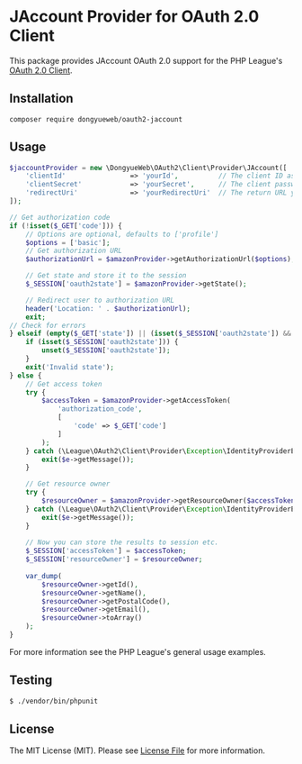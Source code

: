 # JAccount Provider for OAuth 2.0 Client

This package provides JAccount OAuth 2.0 support for the PHP League's [OAuth 2.0 Client](https://github.com/thephpleague/oauth2-client).

## Installation

```
composer require dongyueweb/oauth2-jaccount
```

## Usage

```php
$jaccountProvider = new \DongyueWeb\OAuth2\Client\Provider\JAccount([
    'clientId'                => 'yourId',          // The client ID assigned to you by NIC
    'clientSecret'            => 'yourSecret',      // The client password assigned to you by NIC
    'redirectUri'             => 'yourRedirectUri'  // The return URL you specified for your app on NIC
]);

// Get authorization code
if (!isset($_GET['code'])) {
    // Options are optional, defaults to ['profile']
    $options = ['basic'];
    // Get authorization URL
    $authorizationUrl = $amazonProvider->getAuthorizationUrl($options);

    // Get state and store it to the session
    $_SESSION['oauth2state'] = $amazonProvider->getState();

    // Redirect user to authorization URL
    header('Location: ' . $authorizationUrl);
    exit;
// Check for errors
} elseif (empty($_GET['state']) || (isset($_SESSION['oauth2state']) && $_GET['state'] !== $_SESSION['oauth2state'])) {
    if (isset($_SESSION['oauth2state'])) {
        unset($_SESSION['oauth2state']);
    }
    exit('Invalid state');
} else {
    // Get access token
    try {
        $accessToken = $amazonProvider->getAccessToken(
            'authorization_code',
            [
                'code' => $_GET['code']
            ]
        );
    } catch (\League\OAuth2\Client\Provider\Exception\IdentityProviderException $e) {
        exit($e->getMessage());
    }

    // Get resource owner
    try {
        $resourceOwner = $amazonProvider->getResourceOwner($accessToken);
    } catch (\League\OAuth2\Client\Provider\Exception\IdentityProviderException $e) {
        exit($e->getMessage());
    }
        
    // Now you can store the results to session etc.
    $_SESSION['accessToken'] = $accessToken;
    $_SESSION['resourceOwner'] = $resourceOwner;
    
    var_dump(
        $resourceOwner->getId(),
        $resourceOwner->getName(),
        $resourceOwner->getPostalCode(),
        $resourceOwner->getEmail(),
        $resourceOwner->toArray()
    );
}
```

For more information see the PHP League's general usage examples.

## Testing

``` bash
$ ./vendor/bin/phpunit
```

## License

The MIT License (MIT). Please see [License File](https://github.com/michaelKaefer/oauth2-amazon/blob/master/LICENSE) for more information.
